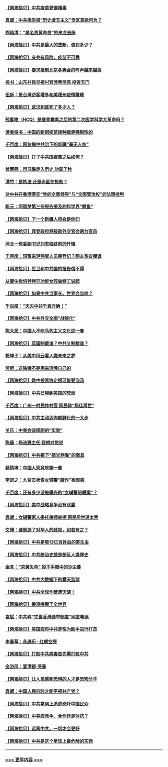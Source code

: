 #### [【网海拾贝】中共疫苗更像播毒](../pages/nsc993/n12876631.md?t=04141151) 
#### [袁斌：中共推举报“历史虚无主义”专区意欲何为？](../pages/nsc993/n12876530.md?t=04141151) 
#### [郑纯清：“黑名贵黄命贵”的来龙去脉](../pages/nsc993/n12875589.md?t=04141151) 
#### [【网海拾贝】中共是最大的垄断，该罚多少？](../pages/nsc993/n12874006.md?t=04141151) 
#### [【网海拾贝】亲共有风险，疫苗不可靠](../pages/nsc993/n12872224.md?t=04141151) 
#### [【网海拾贝】要求抵制北京冬奥会的呼声越来越高](../pages/nsc993/n12868962.md?t=04141151) 
#### [投书：山东村民举报村官涉黑涉恶 投诉无门](../pages/nsc993/n12869726.md?t=04141151) 
#### [伍新：贺台湾访客增多和美德州疫情骤降](../pages/nsc993/n12865651.md?t=04141151) 
#### [【网海拾贝】武汉到底死了多少人？](../pages/nsc993/n12863707.md?t=04141151) 
#### [羟氯喹（HCQ）是继青霉素之后的第二次医学科学大革命吗？](../pages/nsc993/n12638564.md?t=04141151) 
#### [读者投书：中国的新冠疫苗接种就是强制性的](../pages/nsc993/n12859932.md?t=04141151) 
#### [千百度：网友揭中共治下的新疆“毫无人权”](../pages/nsc993/n12858385.md?t=04141151) 
#### [【网海拾贝】打了中共国疫苗之后如何？](../pages/nsc993/n12857866.md?t=04141151) 
#### [曾慧燕：司马璐走入历史 功载千秋](../pages/nsc993/n12856996.md?t=04141151) 
#### [清竹：是执法 还是赤匪在抢劫？](../pages/nsc993/n12856952.md?t=04141151) 
#### [对中共在香港落实“党的全面领导”与“全面管治权”的法理批判](../pages/nsc993/n12856929.md?t=04141151) 
#### [乾元：闫丽梦第三份报告提及的科学界“鳄鱼”](../pages/nsc993/n12855985.md?t=04141151) 
#### [【网海拾贝】下一个新疆人将会是你们](../pages/nsc993/n12855864.md?t=04141151) 
#### [【网海拾贝】拜登政府将鼓励外交官会晤台官员](../pages/nsc993/n12853615.md?t=04141151) 
#### [河北一党委副书记刘君临终前的忏悔](../pages/nsc993/n12849420.md?t=04141151) 
#### [千百度：短暂来沪停留人员需登记？网友热议嘲讽](../pages/nsc993/n12853497.md?t=04141151) 
#### [【网海拾贝】世卫和中共国的报告信不得](../pages/nsc993/n12850902.md?t=04141151) 
#### [从康生欲培养特异功能女孩做特工说起](../pages/nsc993/n12849289.md?t=04141151) 
#### [【网海拾贝】如果中共当家长，世界会怎样？](../pages/nsc993/n12848436.md?t=04141151) 
#### [千百度：“天灭中共千真万确！”](../pages/nsc993/n12845659.md?t=04141151) 
#### [【网海拾贝】中共外交全面“战狼化”](../pages/nsc993/n12845607.md?t=04141151) 
#### [陈大民：中国人不吃马列主义文化这一套](../pages/nsc993/n12842496.md?t=04141151) 
#### [【网海拾贝】英国制裁谁？中共又制裁谁？](../pages/nsc993/n12840909.md?t=04141151) 
#### [乾坤子：从美中风云看人类未来之梦](../pages/nsc993/n12840590.md?t=04141151) 
#### [苦胆：这铁锹不是用来活埋自己的](../pages/nsc993/n12839512.md?t=04141151) 
#### [【网海拾贝】欧中投资协定很可能要泡汤](../pages/nsc993/n12835122.md?t=04141151) 
#### [【网海拾贝】中共已嗅到美国的软弱](../pages/nsc993/n12832411.md?t=04141151) 
#### [千百度：广州一村民炸村官 网民称“杨佳再世”](../pages/nsc993/n12832380.md?t=04141151) 
#### [【网海拾贝】中共主动迈向朝鲜化的一大步](../pages/nsc993/n12829887.md?t=04141151) 
#### [关乐：中美会谈闹剧的“实效”](../pages/nsc993/n12826698.md?t=04141151) 
#### [陈康：杨洁篪主任  我想对您说](../pages/nsc993/n12826609.md?t=04141151) 
#### [【网海拾贝】中共撕下“韬光养晦”的面具](../pages/nsc993/n12826459.md?t=04141151) 
#### [蔡慎坤：中国人究竟吃哪一套](../pages/nsc993/n12826010.md?t=04141151) 
#### [李退之：九官员状告女辅警“敲诈”案观感](../pages/nsc993/n12823984.md?t=04141151) 
#### [千百度：还有多少没被曝光的“女辅警陪睡案”？](../pages/nsc993/n12822136.md?t=04141151) 
#### [【网海拾贝】美中战略竞争没有双赢](../pages/nsc993/n12822105.md?t=04141151) 
#### [袁斌：女辅警家人委托律师被拒 网民斥世道太黑](../pages/nsc993/n12822004.md?t=04141151) 
#### [文博：谁制造了对华人的歧视，如若有之？](../pages/nsc993/n12821635.md?t=04141151) 
#### [【网海拾贝】中共是吸13亿百姓血的寄生虫](../pages/nsc993/n12819191.md?t=04141151) 
#### [【网海拾贝】中共统治史就是部反人类罪史](../pages/nsc993/n12816738.md?t=04141151) 
#### [金言：“京黄失色” 段子手眼中的沙尘暴](../pages/nsc993/n12815700.md?t=04141151) 
#### [【网海拾贝】中共大数据下的露天监狱](../pages/nsc993/n12811075.md?t=04141151) 
#### [【网海拾贝】中共全球作孽遭天谴！](../pages/nsc993/n12810258.md?t=04141151) 
#### [【网海拾贝】香港唤醒了全世界](../pages/nsc993/n12809100.md?t=04141151) 
#### [袁斌：中共称“完善香港选举制度”网友嘲讽](../pages/nsc993/n12808994.md?t=04141151) 
#### [【网海拾贝】美国应将中共定性为敌手进行打击](../pages/nsc993/n12806870.md?t=04141151) 
#### [李春草：永遇乐 · 红朝空壳](../pages/nsc993/n12805365.md?t=04141151) 
#### [【网海拾贝】打败中共病毒首先需打败中共](../pages/nsc993/n12803930.md?t=04141151) 
#### [金浴凤：宴清都‧哭春](../pages/nsc993/n12801601.md?t=04141151) 
#### [【网海拾贝】让人民感到恐惧的人才是恐怖分子](../pages/nsc993/n12799347.md?t=04141151) 
#### [袁斌：中国人民何时才能平视共产党？](../pages/nsc993/n12799306.md?t=04141151) 
#### [【网海拾贝】中共拿网上追逃恐吓中国民众](../pages/nsc993/n12796905.md?t=04141151) 
#### [【网海拾贝】中美应竞争、合作还是对抗？](../pages/nsc993/n12794675.md?t=04141151) 
#### [【网海拾贝】远离中共，一切才会更好](../pages/nsc993/n12793572.md?t=04141151) 
#### [【网海拾贝】中共是这个星球上最危险的东西](../pages/nsc993/n12791400.md?t=04141151) 

----
#### [ >>> 更早内容 <<< ](../indexes/nsc993-earlier.md)
